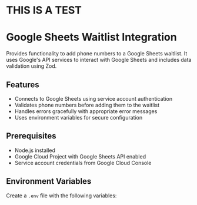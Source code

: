 # THIS IS A TEST

# Google Sheets Waitlist Integration

Provides functionality to add phone numbers to a Google Sheets waitlist. It uses Google's API services to interact with Google Sheets and includes data validation using Zod.

## Features

- Connects to Google Sheets using service account authentication
- Validates phone numbers before adding them to the waitlist
- Handles errors gracefully with appropriate error messages
- Uses environment variables for secure configuration

## Prerequisites

- Node.js installed
- Google Cloud Project with Google Sheets API enabled
- Service account credentials from Google Cloud Console

## Environment Variables

Create a `.env` file with the following variables:

